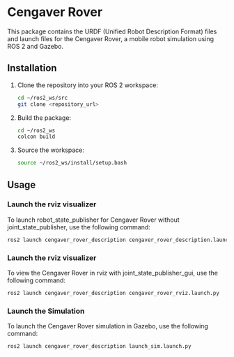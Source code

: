 # Cengaver Rover

This package contains the URDF (Unified Robot Description Format) files and launch files for the Cengaver Rover, a mobile robot simulation using ROS 2 and Gazebo.

## Installation

1. Clone the repository into your ROS 2 workspace:
    ```sh
    cd ~/ros2_ws/src
    git clone <repository_url>
    ```

2. Build the package:
    ```sh
    cd ~/ros2_ws
    colcon build
    ```

3. Source the workspace:
    ```sh
    source ~/ros2_ws/install/setup.bash
    ```

## Usage

### Launch the rviz visualizer

To launch robot_state_publisher for Cengaver Rover without joint_state_publisher, use the following command:

```sh
ros2 launch cengaver_rover_description cengaver_rover_description.launch.py
```

### Launch the rviz visualizer

To view the Cengaver Rover in rviz with joint_state_publisher_gui, use the following command:

```sh
ros2 launch cengaver_rover_description cengaver_rover_rviz.launch.py
```
### Launch the Simulation

To launch the Cengaver Rover simulation in Gazebo, use the following command:

```sh
ros2 launch cengaver_rover_description launch_sim.launch.py
```
